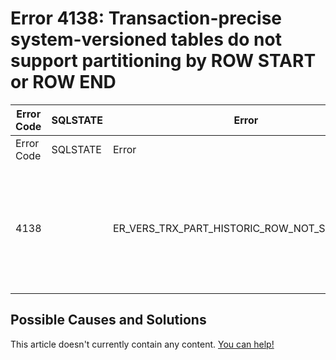 
# Error 4138: Transaction-precise system-versioned tables do not support partitioning by ROW START or ROW END


| Error Code | SQLSTATE | Error | Description |
| --- | --- | --- | --- |
| Error Code | SQLSTATE | Error | Description |
| 4138 |  | ER_VERS_TRX_PART_HISTORIC_ROW_NOT_SUPPORTED | Transaction-precise system-versioned tables do not support partitioning by ROW START or ROW END |




## Possible Causes and Solutions


This article doesn't currently contain any content. [You can help!](/kb/en/writing-and-editing-knowledge-base-articles/)


